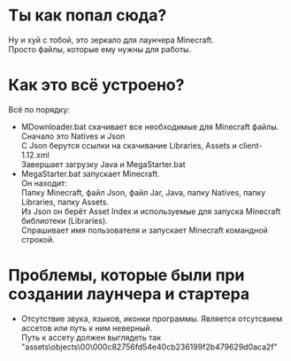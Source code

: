 # Ты как попал сюда?
Ну и хуй с тобой, это зеркало для лаунчера Minecraft.  
Просто файлы, которые ему нужны для работы.

# Как это всё устроено?
Всё по порядку:  
- MDownloader.bat скачивает все необходимые для Minecraft файлы.  
Сначало это Natives и Json  
С Json берутся ссылки на скачивание Libraries, Assets и client-1.12.xml  
Завершает загрузку Java и MegaStarter.bat  
- MegaStarter.bat запускает Minecraft.  
Он находит:  
Папку Minecraft, файл Json, файл Jar, Java, папку Natives, папку Libraries, папку Assets.  
Из Json он берёт Asset Index и используемые для запуска Minecraft библиотеки (Libraries).  
Спрашивает имя пользователя и запускает Minecraft командной строкой.

# Проблемы, которые были при создании лаунчера и стартера
- Отсутствие звука, языков, иконки программы. Является отсутсвием ассетов или путь к ним неверный.  
Путь к ассету должен выглядеть так "assets\objects\00\000c82756fd54e40cb236199f2b479629d0aca2f"


